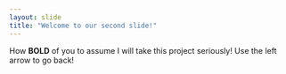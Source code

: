 ```yaml
---
layout: slide
title: "Welcome to our second slide!"
---
```

How **BOLD** of you to assume I will take this project seriously!
Use the left arrow to go back!
